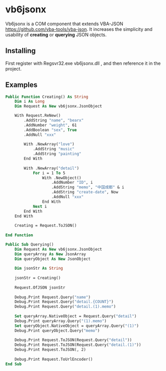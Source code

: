 # vb6jsonx
Vb6jsonx is a COM component that extends VBA-JSON <https://github.com/vba-tools/vba-json>. It increases the simplicity and usability of **creating** or **querying** JSON objects.

## Installing
First register with Regsvr32.exe  vb6jsonx.dll , and then reference it in the project.
## Examples
```vb
Public Function Creating() As String
    Dim i As Long
    Dim Request As New vb6jsonx.JsonObject

    With Request.ReNew()
        .AddString "name", "bearx"
        .AddNumber "weight", 61
        .AddBoolean "sex", True
        .AddNull "xxx"
        
        With .NewArray("love")
            .AddString "music"
            .AddString "painting"
        End With
        
        With .NewArray("detail")
            For i = 1 To 5
                With .NewObject()
                    .AddNumber "ID", i
                    .AddString "memo", "中国成都" & i
                    .AddString "create-date", Now
                    .AddNull "xxx"
                End With
            Next i
        End With
    End With
        
    Creating = Request.ToJSON()
    
End Function

Public Sub Querying()
    Dim Request As New vb6jsonx.JsonObject
    Dim queryArray As New JsonArray
    Dim queryObject As New JsonObject
    
    Dim jsonStr As String
    
    jsonStr = Creating()
    
    Request.OfJSON jsonStr
    
    Debug.Print Request.Query("name")
    Debug.Print Request.Query("detail.{COUNT}")
    Debug.Print Request.Query("detail.(1).memo")
    
    Set queryArray.NativeObject = Request.Query("detail")
    Debug.Print queryArray.Query("(1).memo")
    Set queryObject.NativeObject = queryArray.Query("(1)")
    Debug.Print queryObject.Query("memo")
    
    Debug.Print Request.ToJSON(Request.Query("detail"))
    Debug.Print Request.ToJSON(Request.Query("detail.(1)"))
    Debug.Print Request.ToJSON(, 2)
        
    Debug.Print Request.ToUrlEncoder()
End Sub
```

